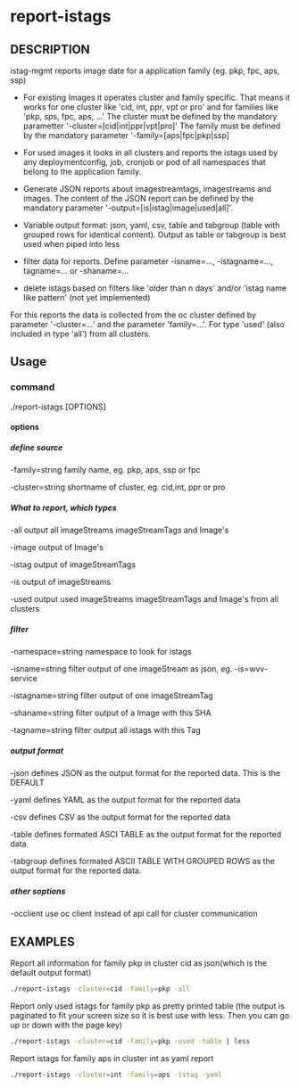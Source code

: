 # report-istags

## DESCRIPTION

istag-mgmt reports image date for a application family (eg. pkp, fpc, aps, ssp)

- For existing Images it operates cluster and family specific. That means it works for one cluster like
    'cid, int, ppr, vpt or pro' and for families like 'pkp, sps, fpc, aps, ...'
    The cluster must be defined by the mandatory parametter '-cluster=[cid|int|ppr|vpt|pro]'
    The family must be defined by the mandatory parameter '-family=[aps|fpc|pkp|ssp]

- For used images it looks in all clusters and reports the istags used by any deploymentconfig, job, 
    cronjob or pod of all namespaces that belong to the application family.

- Generate JSON reports about imagestreamtags, imagestreams and images. The content of the JSON 
    report can be defined by the mandatory parameter '-output=[is|istag|image|used|all]'.

- Variable output format: json, yaml, csv, table and tabgroup (table with grouped rows for identical content).
    Output as table or tabgroup is best used when piped into less

- filter data for reports. Define parameter -isname=..., -istagname=..., tagname=... or -shaname=...

- delete istags based on filters like 'older than n days' and/or 'istag name like pattern' (not yet implemented)

For this reports the data is collected from the oc cluster defined by parameter '-cluster=...' and
the parameter 'family=...'. For type 'used' (also included in type 'all') from all clusters.

## Usage

### command

 ./report-istags [OPTIONS] 

#### options

##### define source

  -family=string
      family name, eg. pkp, aps, ssp or fpc 

  -cluster=string
      shortname of cluster, eg. cid,int, ppr or pro

##### What to report, which types

  -all
      output all imageStreams imageStreamTags and Image's

  -image
      output of Image's

  -istag
      output of imageStreamTags

  -is
      output of imageStreams

  -used
      output used imageStreams imageStreamTags and Image's from all clusters

##### filter

  -namespace=string
      namespace to look for istags

  -isname=string
      filter output of one imageStream as json, eg. -is=wvv-service

  -istagname=string
      filter output of one imageStreamTag

  -shaname=string
      filter output of a Image with this SHA

  -tagname=string
      filter output all istags with this Tag

##### output format

  -json
      defines JSON as the output format for the reported data. This is the DEFAULT

  -yaml
      defines YAML as the output format for the reported data

  -csv
      defines CSV as the output format for the reported data

  -table
      defines formated ASCI TABLE as the output format for the reported data

  -tabgroup
      defines formated ASCII TABLE WITH GROUPED ROWS as the output format for the reported data.

##### other soptions

  -occlient
      use oc client instead of api call for cluster communication

## EXAMPLES

Report all information for family pkp in cluster cid as json(which is the default output format)

```sh
./report-istags -cluster=cid -family=pkp -all
```

Report only used istags for family pkp as pretty printed table (the output is paginated to fit your screen size
so it is best use with less. Then you can go up or down with the page key)

```sh
./report-istags -cluster=cid -family=pkp -used -table | less
```

Report istags for family aps in cluster int as yaml report

```sh
./report-istags -cluster=int -family=aps -istag -yaml
```
